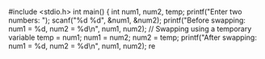 #include <stdio.h>
int main() {
 int num1, num2, temp;
 printf("Enter two numbers: ");
 scanf("%d %d", &num1, &num2);
 printf("Before swapping: num1 = %d, num2 = %d\n", num1, num2);
 // Swapping using a temporary variable
 temp = num1;
 num1 = num2;
 num2 = temp;
 printf("After swapping: num1 = %d, num2 = %d\n", num1, num2);
 re
